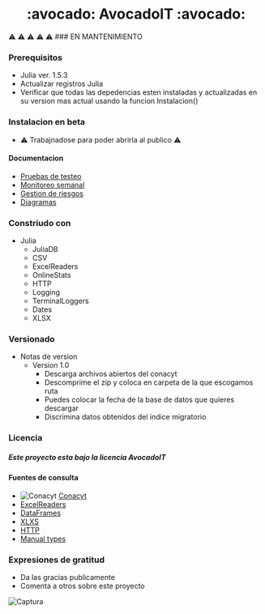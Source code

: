 <h1 align="center">  :avocado: AvocadoIT :avocado: </h1>                       

 :warning: :warning: :warning: :warning: :warning: ### EN MANTENIMIENTO 

### Prerequisitos
- Julia ver. 1.5.3
- Actualizar registros Julia
- Verificar que todas las depedencias esten instaladas y actualizadas en su version mas actual usando la funcion Instalacion()

### Instalacion en beta
- :warning:	Trabajnadose para poder abrirla al publico :warning:	


#### Documentacion

- [Pruebas de testeo](https://docs.google.com/document/d/1zBoVNa-wu0sDKJZIGAE1M4t3dKF4zB10/edit)
- [Monitoreo semanal](https://docs.google.com/document/d/1zW7SAImudc0uELWdlGQNxZkWfY7XK74V/edit?rtpof=true)
- [Gestion de riesgos](https://docs.google.com/document/d/1zTWDvQ7vHoFZQ6OGioEXiaex0mPl4dkH/edit)
- [Diagramas](https://drive.google.com/file/d/19TIxe9JNpFI628FSW4Zw_Nwf1LZ-n_rx/view?usp=sharing)


### Constriudo con
- Julia
  - JuliaDB
  - CSV
  - ExcelReaders
  - OnlineStats
  - HTTP
  - Logging
  - TerminalLoggers
  - Dates
  - XLSX
### Versionado
- Notas de version
  - Version 1.0
    - Descarga archivos abiertos del conacyt
    - Descomprime el zip y coloca en carpeta de la que escogamos ruta
    - Puedes colocar la fecha de la base de datos que quieres descargar
    - Discrimina datos obtenidos del indice migratorio
  
### Licencia
##### Este proyecto esta bajo la licencia AvocadoIT



#### Fuentes de consulta 
- ![Conacyt](https://user-images.githubusercontent.com/64434461/105337153-b0426100-5b9f-11eb-9d10-239d352fc87f.jpg) [Conacyt](https://datos.covid-19.conacyt.mx/)
- [ExcelReaders](https://github.com/queryverse/ExcelReaders.jl)
- [DataFrames](https://dataframes.juliadata.org/stable/)
- [XLXS](https://felipenoris.github.io/XLSX.jl/dev/)
- [HTTP](https://github.com/JuliaWeb/HTTP.jl)
- [Manual types](https://docs.julialang.org/en/v1/manual/types/)

### Expresiones de gratitud
- Da las gracias publicamente
- Comenta a otros sobre este proyecto




![Captura](https://user-images.githubusercontent.com/64434461/105337408-fbf50a80-5b9f-11eb-8cfc-668c7851a330.PNG)





